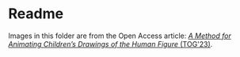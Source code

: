 # Readme

Images in this folder are from the Open Access article: [*A Method for Animating Children’s Drawings of the Human Figure* (TOG'23)](https://doi.org/10.1145/3592788).
